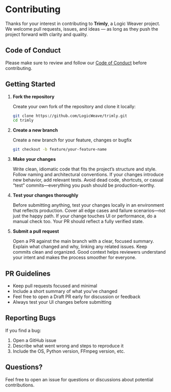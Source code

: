 # Contributing

Thanks for your interest in contributing to **Trimly**, a Logic Weaver project. We welcome pull requests, issues, and ideas — as long as they push the project forward with clarity and quality.

## Code of Conduct

Please make sure to review and follow our [Code of Conduct](CODE_OF_CONDUCT.md) before contributing.

## Getting Started

1. **Fork the repository**

   Create your own fork of the repository and clone it locally:

   ```bash
   git clone https://github.com/LogicWeave/trimly.git
   cd trimly
   ```

2. **Create a new branch**

   Create a new branch for your feature, changes or bugfix
   
   ```bash
   git checkout -b feature/your-feature-name
   ```

3. **Make your changes**

   Write clean, idiomatic code that fits the project’s structure and style. Follow naming and architectural conventions. If your changes introduce new behavior, add relevant tests. Avoid dead code, shortcuts, or casual “test” commits—everything you push should be production-worthy.
   
4. **Test your changes thoroughly**

   Before submitting anything, test your changes locally in an environment that reflects production. Cover all edge cases and failure scenarios—not just the happy path. If your change touches UI or performance, do a manual check too. Your PR should reflect a fully verified state.

5. **Submit a pull request**

   Open a PR against the main branch with a clear, focused summary. Explain what changed and why, linking any related issues. Keep commits clean and organized. Good context helps reviewers understand your intent and makes the process smoother for everyone.

## PR Guidelines

- Keep pull requests focused and minimal
- Include a short summary of what you’ve changed
- Feel free to open a Draft PR early for discussion or feedback
- Always test your UI changes before submitting

## Reporting Bugs

If you find a bug:

1. Open a GitHub issue
2. Describe what went wrong and steps to reproduce it
3. Include the OS, Python version, FFmpeg version, etc.

## Questions?

Feel free to open an issue for questions or discussions about potential contributions.

